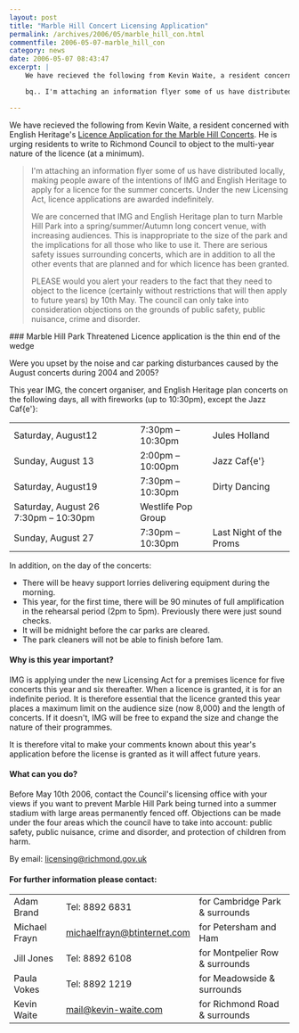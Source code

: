 ```yaml
---
layout: post
title: "Marble Hill Concert Licensing Application"
permalink: /archives/2006/05/marble_hill_con.html
commentfile: 2006-05-07-marble_hill_con
category: news
date: 2006-05-07 08:43:47
excerpt: |
    We have recieved the following from Kevin Waite, a resident concerned with English Heritage's <a href="http://www.richmond.gov.uk/premises_variation_application_detailsv86.pdf">Licence Application for the Marble Hill Concerts</a>  He is urging residents to write to Richmond Council to object to the multi-year nature of the licence (at a minimum).

    bq.. I'm attaching an information flyer some of us have distributed locally, making people aware of the intentions of IMG and English Heritage to apply for a licence for the summer concerts. Under the new Licensing Act, licence applications are awarded indefinitely.

---
```


We have recieved the following from Kevin Waite, a resident concerned with English Heritage's [Licence Application for the Marble Hill Concerts](http://www.richmond.gov.uk/premises_variation_application_detailsv86.pdf). He is urging residents to write to Richmond Council to object to the multi-year nature of the licence (at a minimum).

> I'm attaching an information flyer some of us have distributed locally, making people aware of the intentions of IMG and English Heritage to apply for a licence for the summer concerts. Under the new Licensing Act, licence applications are awarded indefinitely.
>
> We are concerned that IMG and English Heritage plan to turn Marble Hill Park into a spring/summer/Autumn long concert venue, with increasing audiences. This is inappropriate to the size of the park and the implications for all those who like to use it. There are serious safety issues surrounding concerts, which are in addition to all the other events that are planned and for which licence has been granted.
>
> PLEASE would you alert your readers to the fact that they need to object to the licence (certainly without restrictions that will then apply to future years) by 10th May. The council can only take into consideration objections on the grounds of public safety, public nuisance, crime and disorder.

<div markdown="1" class="letter">
### Marble Hill Park Threatened
Licence application is the thin end of the wedge

Were you upset by the noise and car parking disturbances caused by the August concerts during 2004 and 2005?

This year IMG, the concert organiser, and English Heritage plan concerts on the following days, all with fireworks (up to 10:30pm), except the Jazz Caf{e'}:

|                                      |                    |                         |
|--------------------------------------|--------------------|-------------------------|
| Saturday, August12                   | 7:30pm – 10:30pm   | Jules Holland           |
| Sunday, August 13                    | 2:00pm – 10:00pm   | Jazz Caf{e'}            |
| Saturday, August19                   | 7:30pm – 10:30pm   | Dirty Dancing           |
| Saturday, August 26 7:30pm – 10:30pm | Westlife Pop Group |
| Sunday, August 27                    | 7:30pm – 10:30pm   | Last Night of the Proms |

In addition, on the day of the concerts:

-   There will be heavy support lorries delivering equipment during the morning.
-   This year, for the first time, there will be 90 minutes of full amplification in the rehearsal period (2pm to 5pm). Previously there were just sound checks.
-   It will be midnight before the car parks are cleared.
-   The park cleaners will not be able to finish before 1am.

#### Why is this year important?

IMG is applying under the new Licensing Act for a premises licence for five concerts this year and six thereafter. When a licence is granted, it is for an indefinite period. It is therefore essential that the licence granted this year places a maximum limit on the audience size (now 8,000) and the length of concerts. If it doesn't, IMG will be free to expand the size and change the nature of their programmes.

It is therefore vital to make your comments known about this year's application before the license is granted as it will affect future years.

#### What can you do?

Before May 10th 2006, contact the Council's licensing office with your views if you want to prevent Marble Hill Park being turned into a summer stadium with large areas permanently fenced off. Objections can be made under the four areas which the council have to take into account: public safety, public nuisance, crime and disorder, and protection of children from harm.

By email: <licensing@richmond.gov.uk>

#### For further information please contact:

|               |                                                                  |                                |
|---------------|------------------------------------------------------------------|--------------------------------|
| Adam Brand    | Tel: 8892 6831                                                   | for Cambridge Park & surrounds |
| Michael Frayn |[michaelfrayn@btinternet.com](mailto:michaelfrayn@btinternet.com) | for Petersham and Ham          |
| Jill Jones    | Tel: 8892 6108                                                   | for Montpelier Row & surrounds |
| Paula Vokes   | Tel: 8892 1219                                                   | for Meadowside & surrounds     |
| Kevin Waite   |[mail@kevin-waite.com](mailto:mail@kevin-waite.com)               | for Richmond Road & surrounds  |

</div>
